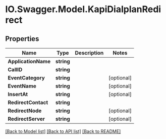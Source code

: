 # IO.Swagger.Model.KapiDialplanRedirect
## Properties

Name | Type | Description | Notes
------------ | ------------- | ------------- | -------------
**ApplicationName** | **string** |  | 
**CallID** | **string** |  | 
**EventCategory** | **string** |  | [optional] 
**EventName** | **string** |  | [optional] 
**InsertAt** | **string** |  | [optional] 
**RedirectContact** | **string** |  | 
**RedirectNode** | **string** |  | [optional] 
**RedirectServer** | **string** |  | [optional] 

[[Back to Model list]](../README.md#documentation-for-models) [[Back to API list]](../README.md#documentation-for-api-endpoints) [[Back to README]](../README.md)

